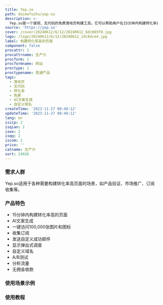 ```yaml
---
title: Yep.so
path: daimafuzhu/yep-so
description: >-
  Yep.so是一个直观、无代码的免费落地页构建工具。它可以帮助用户在15分钟内构建转化率高的页面。Yep.so提供AI文案生成、一键访问100,000张图片和图标等功能，用户可以收集订阅、发送自定义成功邮件、显示弹出式调查等。用户还可以通过自定义域名、A/B测试、分析流量和无佣金收款等方式对页面进行优化和收益化。
source: 'https://yep.so'
cover: /cover/20240612/6/12/20240612_6dc085f0.jpg
logo: /logo/20240612/6/12/20240612_1dc8dce4.jpg
label: 构建转化率高的页面
component: false
procattr: 1
procattrname: 生产力
procform: 1
procformname: 网站
proctype: 1
proctypename: 普通产品
tags:
  - 落地页
  - 无代码
  - 转化率
  - 免费
  - AI文案生成
  - 自定义域名
createTime: '2023-11-27 08:48:12'
updateTime: '2023-11-27 08:48:12'
lang: en
isicp: 2
isqian: 2
iswx: 2
isqq: 2
iscom: 2
price: ''
catname: 生产力
sort: 24926
---
```




### 需求人群
Yep.so适用于各种需要构建转化率高页面的场景，如产品验证、市场推广、订阅收集等。

### 产品特色
- 15分钟内构建转化率高的页面
- AI文案生成
- 一键访问100,000张图片和图标
- 收集订阅
- 发送自定义成功邮件
- 显示弹出式调查
- 自定义域名
- A/B测试
- 分析流量
- 无佣金收款

### 使用场景示例


### 使用教程


  
